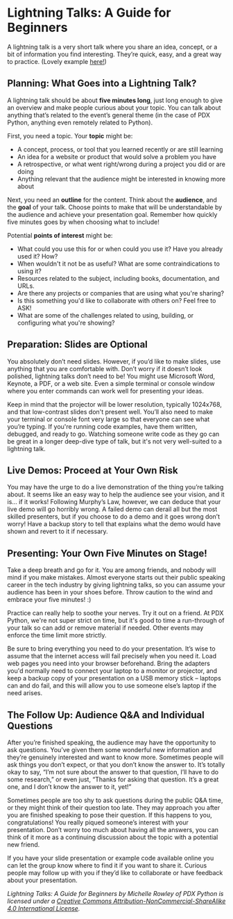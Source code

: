Lightning Talks: A Guide for Beginners
======================================

A lightning talk is a very short talk where you share an idea, concept, or a bit
of information you find interesting. They’re quick, easy, and a great way to
practice. (Lovely example
[here!](https://www.youtube.com/watch?feature=player_embedded&v=6wcP1aMl7wQ#t=942))

Planning: What Goes into a Lightning Talk?
------------------------------------------

A lightning talk should be about **five minutes long**, just long enough to give
an overview and make people curious about your topic. You can talk about
anything that’s related to the event’s general theme (in the case of PDX Python,
anything even remotely related to Python).

First, you need a topic. Your **topic** might be:
* A concept, process, or tool that you learned recently or are still learning
* An idea for a website or product that would solve a problem you have
* A retrospective, or what went right/wrong during a project you did or are doing
* Anything relevant that the audience might be interested in knowing more about

Next, you need an **outline** for the content. Think about the **audience**, and
the **goal** of your talk. Choose points to make that will be understandable by
the audience and achieve your presentation goal. Remember how quickly five
minutes goes by when choosing what to include!

Potential **points of interest** might be:
* What could you use this for or when could you use it? Have you already used
  it? How?
* When wouldn't it not be as useful? What are some contraindications to using
  it?
* Resources related to the subject, including books, documentation, and URLs.
* Are there any projects or companies that are using what you're sharing?
* Is this something you'd like to collaborate with others on? Feel free to ASK!
* What are some of the challenges related to using, building, or configuring
  what you're showing?

Preparation: Slides are Optional
--------------------------------

You absolutely don’t need slides. However, if you’d like to make slides, use
anything that you are comfortable with. Don’t worry if it doesn’t look polished,
lightning talks don’t need to be! You might use Microsoft Word, Keynote, a PDF,
or a web site. Even a simple terminal or console window where you enter commands
can work well for presenting your ideas.

Keep in mind that the projector will be lower resolution, typically 1024x768,
and that low-contrast slides don't present well. You’ll also need to make your
terminal or console font very large so that everyone can see what you’re typing.
If you're running code examples, have them written, debugged, and ready to go.
Watching someone write code as they go can be great in a longer deep-dive type
of talk, but it's not very well-suited to a lightning talk.

Live Demos: Proceed at Your Own Risk
------------------------------------

You may have the urge to do a live demonstration of the thing you’re talking
about. It seems like an easy way to help the audience see your vision, and it
is… if it works! Following Murphy’s Law, however, we can deduce that your live
demo will go horribly wrong. A failed demo can derail all but the most skilled
presenters, but if you choose to do a demo and it goes wrong don’t worry! Have a
backup story to tell that explains what the demo would have shown and revert to
it if necessary.

Presenting: Your Own Five Minutes on Stage!
-------------------------------------------

Take a deep breath and go for it. You are among friends, and nobody will mind if
you make mistakes. Almost everyone starts out their public speaking career in
the tech industry by giving lightning talks, so you can assume your audience has
been in your shoes before. Throw caution to the wind and embrace your five
minutes! :)

Practice can really help to soothe your nerves. Try it out on a friend. At PDX
Python, we're not super strict on time, but it's good to time a run-through of
your talk so can add or remove material if needed. Other events may enforce the
time limit more strictly.

Be sure to bring everything you need to do your presentation. It’s wise to
assume that the internet access will fail precisely when you need it. Load web
pages you need into your browser beforehand. Bring the adapters you'd normally
need to connect your laptop to a monitor or projector, and keep a backup copy of
your presentation on a USB memory stick – laptops can and do fail, and this will
allow you to use someone else’s laptop if the need arises.

The Follow Up: Audience Q&A and Individual Questions
----------------------------------------------------

After you’re finished speaking, the audience may have the opportunity to ask
questions. You’ve given them some wonderful new information and they’re
genuinely interested and want to know more. Sometimes people will ask things you
don’t expect, or that you don’t know the answer to. It’s totally okay to say,
“I’m not sure about the answer to that question, I’ll have to do some research,”
or even just, “Thanks for asking that question. It’s a great one, and I don’t
know the answer to it, yet!”

Sometimes people are too shy to ask questions during the public Q&A time, or
they might think of their question too late. They may approach you after you are
finished speaking to pose their question. If this happens to you,
congratulations! You really piqued someone’s interest with your presentation.
Don’t worry too much about having all the answers, you can think of it more as a
continuing discussion about the topic with a potential new friend.

If you have your slide presentation or example code available online you can let
the group know where to find it if you want to share it. Curious people may
follow up with you if they’d like to collaborate or have feedback about your
presentation.


_Lightning Talks: A Guide for Beginners by Michelle Rowley of PDX Python is licensed under a [Creative Commons Attribution-NonCommercial-ShareAlike 4.0 International License](http://creativecommons.org/licenses/by-nc-sa/4.0/)._
